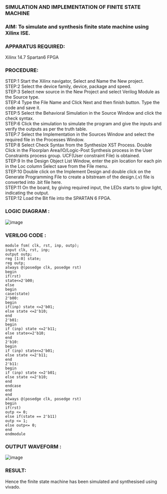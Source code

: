 
### SIMULATION AND IMPLEMENTATION OF FINITE STATE MACHINE

### AIM: To simulate and synthesis finite state machine using Xilinx ISE.

### APPARATUS REQUIRED: 

Xilinx 14.7 
Spartan6 FPGA

### PROCEDURE: 
STEP:1 Start the Xilinx navigator, Select and Name the New project.                                                                       
STEP:2 Select the device family, device, package and speed.                                                                         
STEP:3 Select new source in the New Project and select Verilog Module as the Source type.                                                             
STEP:4 Type the File Name and Click Next and then finish button. Type the code and save it.                                                   
STEP:5 Select the Behavioral Simulation in the Source Window and click the check syntax.                                                            
STEP:6 Click the simulation to simulate the program and give the inputs and verify the outputs as per the truth table.                                               
STEP:7 Select the Implementation in the Sources Window and select the required file in the Processes Window.                                           
STEP:8 Select Check Syntax from the Synthesize XST Process. Double Click in the Floorplan Area/IO/Logic-Post Synthesis process in the User Constraints process group. UCF(User constraint File) is obtained.                                                                                       
STEP:9 In the Design Object List Window, enter the pin location for each pin in the Loc column Select save from the File menu.                                    
STEP:10 Double click on the Implement Design and double click on the Generate Programming File to create a bitstream of the design.(.v) file is converted into .bit file here.                                                                                           
STEP:11 On the board, by giving required input, the LEDs starts to glow light, indicating the output.                                                         
STEP:12 Load the Bit file into the SPARTAN 6 FPGA.                                                                                                 

### LOGIC DIAGRAM :

![image](https://github.com/navaneethans/VLSI-LAB-EXP-5/assets/6987778/34ec5d63-2b3b-4511-81ef-99f4572d5869)

### VERILOG CODE :
```
module fsm( clk, rst, inp, outp);
input clk, rst, inp;
output outp;
reg [1:0] state;
reg outp;
always @(posedge clk, posedge rst)
begin
if(rst)
state<=2'b00;
else
begin
case(state)
2'b00:
begin
if(inp) state <=2'b01;
else state <=2'b10;
end
2'b01:
begin
if (inp) state <=2'b11;
else state<=2'b10;
end
2'b10:
begin
if (inp) state<=2'b01;
else state <=2'b11;
end
2'b11:
begin
if (inp) state <=2'b01;
else state <=2'b10;
end
endcase
end
end
always @(posedge clk, posedge rst)
begin
if(rst)
outp <= 0;
else if(state == 2'b11)
outp <= 1;
else outp<= 0;
end
endmodule
```
### OUTPUT WAVEFORM :
![image](https://github.com/NMRohith/VLSI-LAB-EXP-5/assets/163638659/de3852a0-565b-4cce-8259-df6d7ea32310)

### RESULT:

Hence the finite state machine has been simulated and synthesised using vivado.

